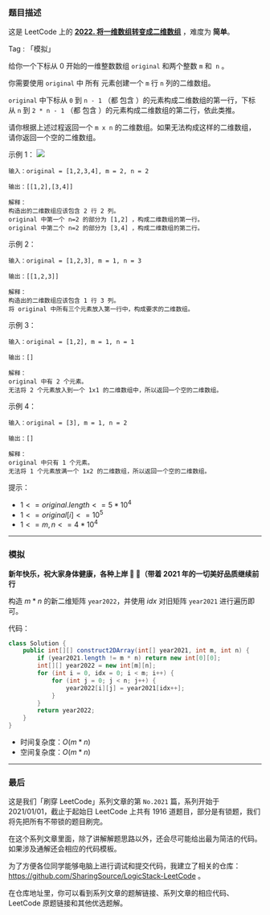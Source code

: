 ### 题目描述

这是 LeetCode 上的 **[2022. 将一维数组转变成二维数组](https://leetcode-cn.com/problems/convert-1d-array-into-2d-array/solution/gong-shui-san-xie-jiang-2021-de-1-gai-ch-qc1a/)** ，难度为 **简单**。

Tag : 「模拟」



给你一个下标从 $0$ 开始的一维整数数组 `original` 和两个整数 `m` 和  `n` 。

你需要使用 `original` 中 所有 元素创建一个 `m` 行 `n` 列的二维数组。

`original` 中下标从 `0` 到 `n - 1` （都 包含 ）的元素构成二维数组的第一行，下标从 `n` 到 `2 * n - 1` （都 包含 ）的元素构成二维数组的第二行，依此类推。

请你根据上述过程返回一个 `m x n` 的二维数组。如果无法构成这样的二维数组，请你返回一个空的二维数组。

示例 1：
![](https://assets.leetcode.com/uploads/2021/08/26/image-20210826114243-1.png)
```
输入：original = [1,2,3,4], m = 2, n = 2

输出：[[1,2],[3,4]]

解释：
构造出的二维数组应该包含 2 行 2 列。
original 中第一个 n=2 的部分为 [1,2] ，构成二维数组的第一行。
original 中第二个 n=2 的部分为 [3,4] ，构成二维数组的第二行。
```
示例 2：
```
输入：original = [1,2,3], m = 1, n = 3

输出：[[1,2,3]]

解释：
构造出的二维数组应该包含 1 行 3 列。
将 original 中所有三个元素放入第一行中，构成要求的二维数组。
```
示例 3：
```
输入：original = [1,2], m = 1, n = 1

输出：[]

解释：
original 中有 2 个元素。
无法将 2 个元素放入到一个 1x1 的二维数组中，所以返回一个空的二维数组。
```
示例 4：
```
输入：original = [3], m = 1, n = 2

输出：[]

解释：
original 中只有 1 个元素。
无法将 1 个元素放满一个 1x2 的二维数组，所以返回一个空的二维数组。
```

提示：
* $1 <= original.length <= 5 * 10^4$
* $1 <= original[i] <= 10^5$
* $1 <= m, n <= 4 * 10^4$

---

### 模拟

**新年快乐，祝大家身体健康，各种上岸 🎉 🎉（带着 $2021$ 年的一切美好品质继续前行**

构造 $m * n$ 的新二维矩阵 `year2022`，并使用 $idx$ 对旧矩阵 `year2021` 进行遍历即可。

代码：
```java
class Solution {
    public int[][] construct2DArray(int[] year2021, int m, int n) {
        if (year2021.length != m * n) return new int[0][0];
        int[][] year2022 = new int[m][n];
        for (int i = 0, idx = 0; i < m; i++) {
            for (int j = 0; j < n; j++) {
                year2022[i][j] = year2021[idx++];
            }
        }
        return year2022;
    }
}
```
* 时间复杂度：$O(m * n)$
* 空间复杂度：$O(m * n)$

---

### 最后

这是我们「刷穿 LeetCode」系列文章的第 `No.2021` 篇，系列开始于 2021/01/01，截止于起始日 LeetCode 上共有 1916 道题目，部分是有锁题，我们将先把所有不带锁的题目刷完。

在这个系列文章里面，除了讲解解题思路以外，还会尽可能给出最为简洁的代码。如果涉及通解还会相应的代码模板。

为了方便各位同学能够电脑上进行调试和提交代码，我建立了相关的仓库：https://github.com/SharingSource/LogicStack-LeetCode 。

在仓库地址里，你可以看到系列文章的题解链接、系列文章的相应代码、LeetCode 原题链接和其他优选题解。


